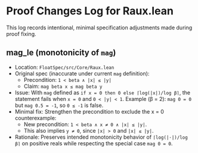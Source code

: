 # Proof Changes Log for Raux.lean

This log records intentional, minimal specification adjustments made during proof fixing.

## mag_le (monotonicity of `mag`)

- Location: `FloatSpec/src/Core/Raux.lean`
- Original spec (inaccurate under current `mag` definition):
  - Precondition: `1 < beta ∧ |x| ≤ |y|`
  - Claim: `mag beta x ≤ mag beta y`
- Issue: With `mag` defined as `if x = 0 then 0 else ⌈log(|x|)/log β⌉`, the statement fails when `x = 0` and `0 < |y| < 1`. Example (β = 2): `mag 0 = 0` but `mag 0.5 = -1`, so `0 ≤ -1` is false.
- Minimal fix: Strengthen the precondition to exclude the x = 0 counterexample:
  - New precondition: `1 < beta ∧ x ≠ 0 ∧ |x| ≤ |y|`.
  - This also implies `y ≠ 0`, since `|x| > 0` and `|x| ≤ |y|`.
- Rationale: Preserves intended monotonicity behavior of `⌈log(|·|)/log β⌉` on positive reals while respecting the special case `mag 0 = 0`.

